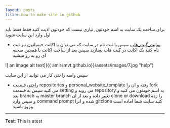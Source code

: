 ```yaml
---
layout: posts
title: how to make site in github
---
```

برای ساخت یک سایت به اسم خودتون, نیازی نیست که خودتون اذیت کنید فقط فقط باید اول وارد این سایت شوید
* [سایت_گیت_هاب](https://www.github.com/)
سپس با ثبت نام  در سایت که می توان با اکانت جیمیلتون نیز ثبت نام کنید
یک اکانت در گیت هاب بسازید
سپس بعد از ساخت اکانت با همچین صحنه ای رو به رو میشید


![ an image alt text]({{ amirsmvt.github.io}}/assets/images/7.jpg "help")


سپس واسه راحتی کار می توانید از این سایت 
* [راحتی](https://www.github.com/sauleh/)
قسمت
repositories
و 
personal_website_template
رفته و ان را 
fork 
می کنید
سپس به قسمت 
setting 
می روید و 
repository
به اسم خودتون می کنید و بعد 
branch
به
master branch
تغییر داده 
و بعد از ان
clone or download 
را زده و سپس وارد
command prompt
شده و انرا 
gitclone 
کنید
سایت شما اماده است
پیروز باشید
 


---
**Test**: This is atest
